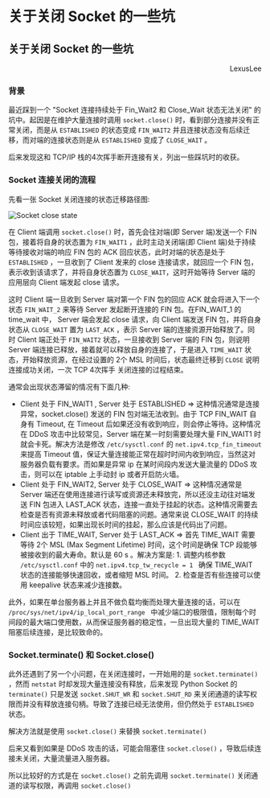 # 关于关闭 Socket 的一些坑

## 关于关闭 Socket 的一些坑

<div style="text-align: right">LexusLee</div>

### 背景
最近踩到一个 "Socket 连接持续处于 Fin_Wait2 和 Close_Wait 状态无法关闭" 的坑中。起因是在维护大量连接时调用 `socket.close()` 时，看到部分连接并没有正常关闭，而是从 `ESTABLISHED` 的状态变成 `FIN_WAIT2` 并且连接状态没有后续迁移，而对端的连接状态则是从 `ESTABLISHED` 变成了 `CLOSE_WAIT` 。
<!--more-->

后来发现这和 TCP/IP 栈的4次挥手断开连接有关，列出一些踩坑时的收获。

### Socket 连接关闭的流程

先看一张 Socket 关闭连接的状态迁移路径图:

![Socket close state](https://huoding.com/wp-content/uploads/2013/12/tcp_close.png)

在 Client 端调用 `socket.close()` 时，首先会往对端(即 Server 端)发送一个 FIN 包，接着将自身的状态置为 `FIN_WAIT1` ，此时主动关闭端(即 Client 端)处于持续等待接收对端的响应 FIN 包的 ACK 回应状态，此时对端的状态是处于 `ESTABLISHED` ，一旦收到了 Client 发来的 close 连接请求，就回应一个 FIN 包，表示收到该请求了，并将自身状态置为 `CLOSE_WAIT`，这时开始等待 Server 端的应用层向 Client 端发起 close 请求。

这时 Client 端一旦收到 Server 端对第一个 FIN 包的回应 ACK 就会将进入下一个状态 `FIN_WAIT_2` 来等待 Server 发起断开连接的 FIN 包。在FIN_WAIT_1 的 time_wait 中， Server 端会发起 close 请求，向 Client 端发送 FIN 包，并将自身状态从 `CLOSE_WAIT` 置为 `LAST_ACK` ，表示 Server 端的连接资源开始释放了。同时 Client 端正处于 `FIN_WAIT2` 状态，一旦接收到 Server 端的 FIN 包，则说明 Server 端连接已释放，接着就可以释放自身的连接了，于是进入 `TIME_WAIT` 状态，开始释放资源，在经过设置的 2个 MSL 时间后，状态最终迁移到 `CLOSE` 说明连接成功关闭，一次 TCP 4次挥手 关闭连接的过程结束。

通常会出现状态滞留的情况有下面几种:

- Client 处于 FIN_WAIT1 , Server 处于 ESTABLISHED  =>  这种情况通常是连接异常，socket.close() 发送的 FIN 包对端无法收到。由于 TCP FIN_WAIT 自身有 Timeout, 在 Timeout 后如果还没有收到响应，则会停止等待。这种情况在 DDoS 攻击中比较常见，Server 端在某一时刻需要处理大量 FIN_WAIT1 时就会卡死。解决方法是修改 `/etc/sysctl.conf` 的 `net.ipv4.tcp_fin_timeout ` 来提高 Timeout 值，保证大量连接能正常在超时时间内收到响应，当然这对服务器负载有要求。而如果是异常 ip 在某时间段内发送大量流量的 DDoS 攻击，则可以在 iptable 上手动封 ip 或者开启防火墙。
- Client 处于 FIN_WAIT2, Server 处于 CLOSE_WAIT => 这种情况通常是 Server 端还在使用连接进行读写或资源还未释放完，所以还没主动往对端发送 FIN 包进入 LAST_ACK 状态，连接一直处于挂起的状态。这种情况需要去检查是否有资源未释放或者代码阻塞的问题。通常来说 CLOSE_WAIT 的持续时间应该较短，如果出现长时间的挂起，那么应该是代码出了问题。
- Client 出于 TIME_WAIT, Server 处于 LAST_ACK => 首先 TIME_WAIT 需要等待 2个 MSL (Max Segment Lifetime) 时间，这个时间是确保 TCP 段能够被接收到的最大寿命。默认是 60 s 。解决方案是: 1. 调整内核参数 `/etc/sysctl.conf` 中的 `net.ipv4.tcp_tw_recycle = 1 ` 确保 TIME_WAIT 状态的连接能够快速回收，或者缩短 MSL 时间。 2.  检查是否有些连接可以使用 keepalive 状态来减少连接数。

此外，如果在单台服务器上并且不做负载均衡而处理大量连接的话，可以在 `/proc/sys/net/ipv4/ip_local_port_range ` 中减少端口的极限值，限制每个时间段的最大端口使用数，从而保证服务器的稳定性，一旦出现大量的 TIME_WAIT 阻塞后续连接，是比较致命的。

### Socket.terminate() 和 Socket.close()

此外还遇到了另一个小问题，在关闭连接时，一开始用的是 `socket.terminate()` ，然而 `netstat` 时却发现大量连接没有释放，后来发现 Python Socket 的 `terminate()` 只是发送 `socket.SHUT_WR` 和 `socket.SHUT_RD` 来关闭通道的读写权限而并没有释放连接句柄。导致了连接已经无法使用，但仍然处于 `ESTABLISHED ` 状态。

解决方法就是使用 `socket.close()` 来替换 ` socket.terminate() `

后来又看到如果是 DDoS 攻击的话，可能会阻塞住 `socket.close()` ，导致后续连接未关闭，大量流量进入服务器。

所以比较好的方式是在 `socket.close()` 之前先调用 `socket.terminate()` 关闭通道的读写权限，再调用 `socket.close()`

